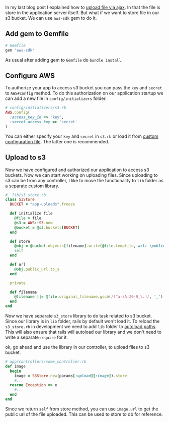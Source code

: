 <!--


---
 "Rails: Save file to s3 bucket"
excerpt: "Rails: Save file to s3 bucket"
date: 2014-12-12 00:00:00 IST
updated: 2014-12-12 00:00:00 IST
categories: rails
---

-->
<!DOCTYPE html>
<html>

<head>
  <title>basic-git-workflow</title>
  <meta charset="utf-8">
  <meta name="viewport" content="width=device-width, initial-scale=1.0">


  <link rel="stylesheet" href="./css/bootstrap.css">
  <link rel="stylesheet" href="./css/bootstrap.grid.css">
  <link rel="stylesheet" href="./css/bootstrap.min.css">
  <link rel="stylesheet" href="./css/bootstrap-reboot.min.css">
  <link rel="stylesheet" href="./css/bootstrap.css.map">
  <link rel="stylesheet" href="./css/blog-home.css">
  <link rel="stylesheet" href="./css/prism.css">
  <script async defer src="./css/prism.js"></script>
</head>

<body>

In my last blog post I explained how to [upload file via ajax](/2014/12/rails-ajax-file-upload-using-remotipart.html). In that the file is store in the application server itself. But what if we want to store file in our s3 bucket. We can use `aws-sdk` gem to do it.

## Add gem to Gemfile

```rb
# Gemfile
gem 'aws-sdk'
```

As usual after adding gem to `Gemfile` do `bundle install`.

## Configure AWS

To authorize your app to access s3 bucket you can pass the `key` and `secret` to `AWS#config` method. To do this authorization on our application startup we can add a new file in `config/initializers` folder.

```rb
# config/initializers/s3.rb
AWS.config(
  :access_key_id => 'key',
  :secret_access_key => 'secret'
)
```

You can either specify your `key` and `secret` in `s3.rb` or load it from [custom configuration file](/2012/06/rails-loading-configuration-from-custom.html). The latter one is recommended.

## Upload to s3

Now we have configured and authorized our application to access s3 buckets. Now we can start working on uploading files. Since uploading to s3 can be from any controller, I like to move the functionality to `lib` folder as a separate custom library.

```rb
#  lib/s3_store.rb
class S3Store
  BUCKET = "app-uploads".freeze

  def initialize file
    @file = file
    @s3 = AWS::S3.new
    @bucket = @s3.buckets[BUCKET]
  end

  def store
    @obj = @bucket.objects[filename].write(@file.tempfile, acl: :public_read)
    self
  end

  def url
    @obj.public_url.to_s
  end

  private

  def filename
    @filename ||= @file.original_filename.gsub(/[^a-zA-Z0-9_\.]/, '_')
  end
end
```

Now we have separate `s3_store` library to do task related to s3 bucket. Since our library is in `lib` folder, rails by default won't load it. To reload the `s3_store.rb` in development we need to add `lib` folder to [autoload paths](/2013/04/rails-make-custom-libraries-autoloadable.html). This will also ensure that rails will autoload our library and we don't need to write a separate `require` for it.

ok, go ahead and use the library in our controller, to upload files to s3 bucket.

```rb
# app/controllers/some_controller.rb
def image
  begin
    image = S3Store.new(params[:upload][:image]).store
    #...
  rescue Exception => e
    #...
  end
end
```

Since we return `self` from store method, you can use `image.url` to get the public url of the file uploaded. This can be used to store to db for reference.
